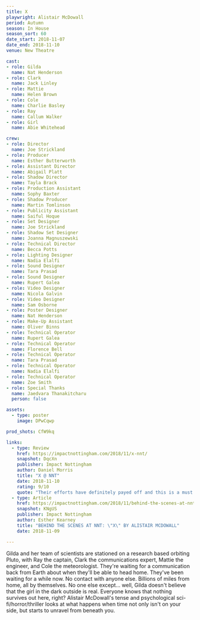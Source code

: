```yaml
---
title: X
playwright: Alistair McDowall
period: Autumn
season: In House
season_sort: 60
date_start: 2018-11-07
date_end: 2018-11-10
venue: New Theatre

cast:
- role: Gilda
  name: Nat Henderson
- role: Clark
  name: Jack Linley
- role: Mattie
  name: Helen Brown
- role: Cole
  name: Charlie Basley
- role: Ray
  name: Callum Walker
- role: Girl
  name: Abie Whitehead

crew:
- role: Director
  name: Joe Strickland
- role: Producer
  name: Esther Butterworth
- role: Assistant Director
  name: Abigail Platt
- role: Shadow Director
  name: Tayla Brack
- role: Production Assistant
  name: Sophy Baxter
- role: Shadow Producer
  name: Martin Tomlinson
- role: Publicity Assistant
  name: Saiful Hoque
- role: Set Designer
  name: Joe Strickland
- role: Shadow Set Designer
  name: Joanna Magnuszewski
- role: Technical Director
  name: Becca Potts
- role: Lighting Designer
  name: Nadia Elalfi
- role: Sound Designer
  name: Tara Prasad
- role: Sound Designer
  name: Rupert Galea
- role: Video Designer
  name: Nicola Galvin
- role: Video Designer
  name: Sam Osborne
- role: Poster Designer
  name: Nat Henderson
- role: Make-Up Assistant
  name: Oliver Binns
- role: Technical Operator
  name: Rupert Galea
- role: Technical Operator
  name: Florence Bell
- role: Technical Operator
  name: Tara Prasad
- role: Technical Operator
  name: Nadia Elalfi
- role: Technical Operator
  name: Zoe Smith
- role: Special Thanks
  name: Jaedvara Thanakitcharu
  person: false

assets:
  - type: poster
    image: DPwCqwp

prod_shots: CfW9kq

links:
  - type: Review
    href: https://impactnottingham.com/2018/11/x-nnt/
    snapshot: DqcXn
    publisher: Impact Nottingham
    author: Daniel Morris
    title: "X @ NNT"
    date: 2018-11-10
    rating: 9/10
    quote: "Their efforts have definitely payed off and this is a must see show"
  - type: Article
    href: https://impactnottingham.com/2018/11/behind-the-scenes-at-nnt-x-by-alistair-mcdowall/
    snapshot: KNgUS
    publisher: Impact Nottingham
    author: Esther Kearney
    title: "BEHIND THE SCENES AT NNT: \"X\" BY ALISTAIR MCDOWALL"
    date: 2018-11-09

---
```


Gilda and her team of scientists are stationed on a research based orbiting Pluto, with Ray the captain, Clark the communications expert, Mattie the engineer, and Cole the meteorologist. They're waiting for a communication back from Earth about when they'll be able to head home. They've been waiting for a while now. No contact with anyone else. Billions of miles from home, all by themselves. No one else except... well, Gilda doesn't believe that the girl in the dark outside is real. Everyone knows that nothing survives out here, right? Alistair McDowall's tense and psychological sci-fi/horror/thriller looks at what happens when time not only isn't on your side, but starts to unravel from beneath you.
